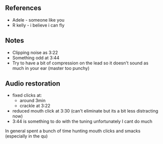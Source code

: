 ## References
- Adele - someone like you
- R kelly - i believe i can fly
## Notes
- Clipping noise as 3:22
- Something odd at 3:44 
- Try to have a bit of compression on the lead so it doesn't sound as much in your ear (master too punchy)
## Audio restoration
- fixed clicks at:
	- around 3min
	- crackle at 3:22
- reduced mouth click at 3:30 (can't eliminate but its a bit less distracting now)
- 3:44 is something to do with the tuning unfortunately I cant do much

In general spent a bunch of time hunting mouth clicks and smacks (especially in the qu)